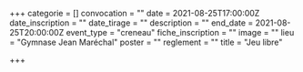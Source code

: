 +++
categorie = []
convocation = ""
date = 2021-08-25T17:00:00Z
date_inscription = ""
date_tirage = ""
description = ""
end_date = 2021-08-25T20:00:00Z
event_type = "creneau"
fiche_inscription = ""
image = ""
lieu = "Gymnase Jean Maréchal"
poster = ""
reglement = ""
title = "Jeu libre"

+++

